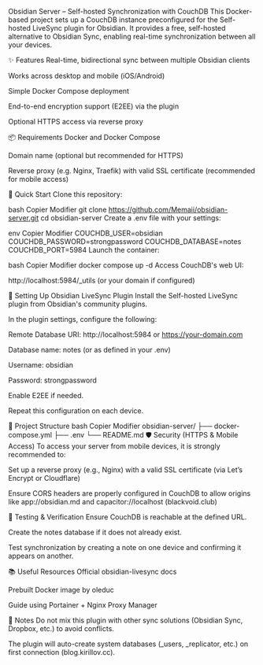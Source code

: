 Obsidian Server – Self-hosted Synchronization with CouchDB
This Docker-based project sets up a CouchDB instance preconfigured for the Self-hosted LiveSync plugin for Obsidian. It provides a free, self-hosted alternative to Obsidian Sync, enabling real-time synchronization between all your devices.

✨ Features
Real-time, bidirectional sync between multiple Obsidian clients

Works across desktop and mobile (iOS/Android)

Simple Docker Compose deployment

End-to-end encryption support (E2EE) via the plugin

Optional HTTPS access via reverse proxy

📦 Requirements
Docker and Docker Compose

Domain name (optional but recommended for HTTPS)

Reverse proxy (e.g. Nginx, Traefik) with valid SSL certificate (recommended for mobile access)

🚀 Quick Start
Clone this repository:

bash
Copier
Modifier
git clone https://github.com/Memaii/obsidian-server.git
cd obsidian-server
Create a .env file with your settings:

env
Copier
Modifier
COUCHDB_USER=obsidian
COUCHDB_PASSWORD=strongpassword
COUCHDB_DATABASE=notes
COUCHDB_PORT=5984
Launch the container:

bash
Copier
Modifier
docker compose up -d
Access CouchDB's web UI:

http://localhost:5984/_utils (or your domain if configured)

🔧 Setting Up Obsidian LiveSync Plugin
Install the Self-hosted LiveSync plugin from Obsidian's community plugins.

In the plugin settings, configure the following:

Remote Database URI: http://localhost:5984 or https://your-domain.com

Database name: notes (or as defined in your .env)

Username: obsidian

Password: strongpassword

Enable E2EE if needed.

Repeat this configuration on each device.

📁 Project Structure
bash
Copier
Modifier
obsidian-server/
├── docker-compose.yml
├── .env
└── README.md
🛡️ Security (HTTPS & Mobile Access)
To access your server from mobile devices, it is strongly recommended to:

Set up a reverse proxy (e.g., Nginx) with a valid SSL certificate (via Let’s Encrypt or Cloudflare)

Ensure CORS headers are properly configured in CouchDB to allow origins like app://obsidian.md and capacitor://localhost (blackvoid.club)

🧪 Testing & Verification
Ensure CouchDB is reachable at the defined URL.

Create the notes database if it does not already exist.

Test synchronization by creating a note on one device and confirming it appears on another.

📚 Useful Resources
Official obsidian-livesync docs

Prebuilt Docker image by oleduc

Guide using Portainer + Nginx Proxy Manager

🧠 Notes
Do not mix this plugin with other sync solutions (Obsidian Sync, Dropbox, etc.) to avoid conflicts.

The plugin will auto-create system databases (_users, _replicator, etc.) on first connection (blog.kirillov.cc).
